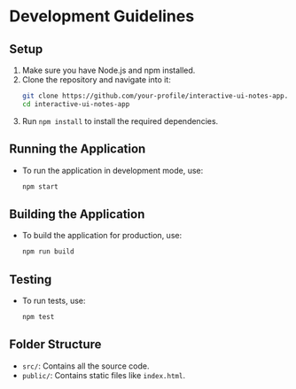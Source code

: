 # Development Guidelines

## Setup
1. Make sure you have Node.js and npm installed.
2. Clone the repository and navigate into it:
   ```bash
   git clone https://github.com/your-profile/interactive-ui-notes-app.git
   cd interactive-ui-notes-app
   ```
3. Run `npm install` to install the required dependencies.

## Running the Application
- To run the application in development mode, use:
  ```bash
  npm start
  ```
  <!-- This command starts the application on the default port (3000). -->

## Building the Application
- To build the application for production, use:
  ```bash
  npm run build
  ```
  <!-- This command creates an optimized production build. -->

## Testing
- To run tests, use:
  ```bash
  npm test
  ```
  <!-- This command runs the tests defined in your project. -->

## Folder Structure
- `src/`: Contains all the source code.
- `public/`: Contains static files like `index.html`.